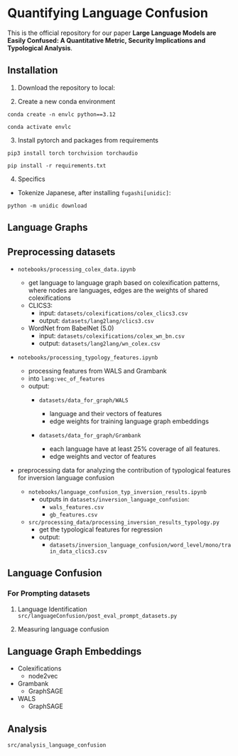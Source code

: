 # Quantifying Language Confusion
This is the official repository for our paper __Large Language Models are Easily Confused:
A Quantitative Metric, Security Implications and Typological Analysis__.




## Installation

1. Download the repository to local:

2. Create a new conda environment

`conda create -n envlc python==3.12`

`conda activate envlc`

3. Install pytorch and packages from requirements

`pip3 install torch torchvision torchaudio`

`pip install -r requirements.txt`

4. Specifics 
- Tokenize Japanese, after installing `fugashi[unidic]`:

`python -m unidic download`

## Language Graphs

## Preprocessing datasets

* `notebooks/processing_colex_data.ipynb` 
  * get language to language graph based on colexification patterns, where nodes are languages, edges are the weights of shared colexifications
  * CLICS3:
    * input: `datasets/colexifications/colex_clics3.csv`
    * output: `datasets/lang2lang/clics3.csv`
  * WordNet from BabelNet (5.0)
    * input: `datasets/colexifications/colex_wn_bn.csv`
    * output: `datasets/lang2lang/wn_colex.csv`
  
* `notebooks/processing_typology_features.ipynb`
  * processing features from WALS and Grambank
  * into `lang:vec_of_features`
  * output: 
    * `datasets/data_for_graph/WALS`
      * language and their vectors of features
      * edge weights for training language graph embeddings
      
    * `datasets/data_for_graph/Grambank`
      * each language have at least 25% coverage of all features.
      * edge weights and vector of features
    

* preprocessing data for analyzing the contribution of typological features for inversion language confusion
  * `notebooks/language_confusion_typ_inversion_results.ipynb`
    * outputs in `datasets/inversion_language_confusion`:
      * `wals_features.csv`
      * `gb_features.csv`
  * `src/processing_data/processing_inversion_results_typology.py`
    * get the typological features for regression 
    * output: 
      * `datasets/inversion_language_confusion/word_level/mono/train_data_clics3.csv`


## Language Confusion

### For Prompting datasets

1. Language Identification
`src/languageConfusion/post_eval_prompt_datasets.py`

2. Measuring language confusion



##  Language Graph Embeddings


- Colexifications
  - node2vec
- Grambank
  - GraphSAGE
- WALS
  - GraphSAGE

## Analysis

`src/analysis_language_confusion`
